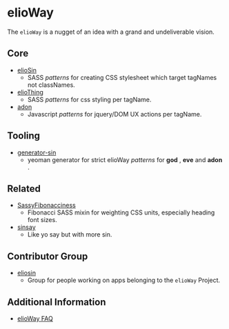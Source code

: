 # elioWay
The `elioWay` is a nugget of an idea with a grand and undeliverable vision.
## Core
- [elioSin](https://gitlab.com/eliosin/god)
  - SASS _patterns_ for creating CSS stylesheet which target tagNames not classNames.
- [elioThing](https://gitlab.com/eliosin/eve)
  - SASS _patterns_ for css styling per tagName.
- [adon](https://gitlab.com/eliosin/adon)
  - Javascript _patterns_ for jquery/DOM UX actions per tagName.
## Tooling
- [generator-sin](https://gitlab.com/eliosin/generator-sin)
  - yeoman generator for strict elioWay _patterns_ for **god** , **eve** and **adon** .
## Related
- [SassyFibonacciness](https://gitlab.com/elioangels/sassy-fibonacciness)
  - Fibonacci SASS mixin for weighting CSS units, especially heading font sizes.
- [sinsay](https://gitlab.com/elioangels/sinsay)
  - Like yo say but with more sin.
## Contributor Group
- [eliosin](https://gitlab.com/eliosin)
  - Group for people working on apps belonging to the `elioWay` Project.
## Additional Information
- [elioWay FAQ](faq.md)
